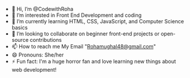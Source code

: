 - 👋 Hi, I’m @CodewithRoha
- 👀 I’m interested in Front End Development and coding
- 🌱 I’m currently learning HTML, CSS, JavaScript, and Computer Science basics
- 💞️ I’m looking to collaborate on beginner front-end projects or open-source contributions
- 📫 How to reach me My Email "Rohamughal48@gmail.com"
- 😄 Pronouns: She/her
- ⚡ Fun fact: I'm a huge horror fan and love learning new things about web development!

<!---
CodewithRoha/CodewithRoha is a ✨ special ✨ repository because its `README.md` (this file) appears on your GitHub profile.
You can click the Preview link to take a look at your changes.
--->
